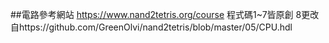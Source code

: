 ##電路參考網站
https://www.nand2tetris.org/course
程式碼1~7皆原創
8更改自https://github.com/GreenOlvi/nand2tetris/blob/master/05/CPU.hdl